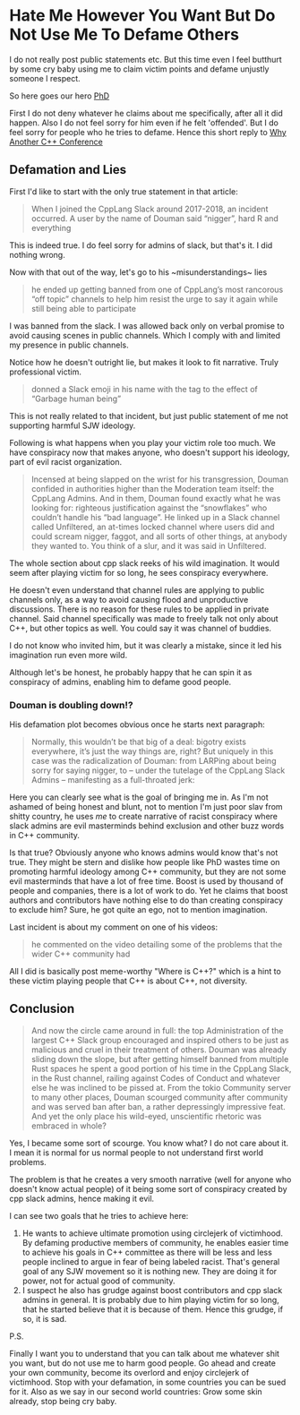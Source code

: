 # Hate Me However You Want But Do Not Use Me To Defame Others

I do not really post public statements etc.
But this time even I feel butthurt by some cry baby using me to claim victim points and defame unjustly someone I respect.

So here goes our hero [PhD](https://twitter.com/__phantomderp)

First I do not deny whatever he claims about me specifically, after all it did happen.
Also I do not feel sorry for him even if he felt 'offended'.
But I do feel sorry for people who he tries to defame.
Hence this short reply to [Why Another C++ Conference](https://thephd.github.io/why-another-c++-c-rust-zig-systems-programming-conference)

## Defamation and Lies

First I'd like to start with the only true statement in that article:

> When I joined the CppLang Slack around 2017-2018, an incident occurred. A user by the name of Douman said “nigger”, hard R and everything

This is indeed true.
I do feel sorry for admins of slack, but that's it.
I did nothing wrong.

Now with that out of the way, let's go to his ~misunderstandings~ lies

> he ended up getting banned from one of CppLang’s most rancorous “off topic” channels to help him resist the urge to say it again while still being able to participate

I was banned from the slack.
I was allowed back only on verbal promise to avoid causing scenes in public channels.
Which I comply with and limited my presence in public channels.

Notice how he doesn't outright lie, but makes it look to fit narrative.
Truly professional victim.

> donned a Slack emoji in his name with the tag to the effect of “Garbage human being”

This is not really related to that incident, but just public statement of me not supporting harmful SJW ideology.


Following is what happens when you play your victim role too much.
We have conspiracy now that makes anyone, who doesn't support his ideology, part of evil racist organization.


> Incensed at being slapped on the wrist for his transgression,
> Douman confided in authorities higher than the Moderation team itself: the CppLang Admins.
> And in them, Douman found exactly what he was looking for:
> righteous justification against the “snowflakes” who couldn’t handle his “bad language”.
> He linked up in a Slack channel called Unfiltered, an at-times locked channel where users did and could scream nigger, faggot,
> and all sorts of other things, at anybody they wanted to. You think of a slur, and it was said in Unfiltered.


The whole section about cpp slack reeks of his wild imagination.
It would seem after playing victim for so long, he sees conspiracy everywhere.

He doesn't even understand that channel rules are applying to public channels only, as a way to avoid causing flood and unproductive discussions.
There is no reason for these rules to be applied in private channel.
Said channel specifically was made to freely talk not only about C++, but other topics as well.
You could say it was channel of buddies.

I do not know who invited him, but it was clearly a mistake, since it led his imagination run even more wild.

Although let's be honest, he probably happy that he can spin it as conspiracy of admins, enabling him to defame good people.

### Douman is doubling down!?

His defamation plot becomes obvious once he starts next paragraph:


> Normally, this wouldn’t be that big of a deal: bigotry exists everywhere, it’s just the way things are, right? But uniquely in this case was the radicalization of Douman: from LARPing about being sorry for saying nigger, to – under the tutelage of the CppLang Slack Admins – manifesting as a full-throated jerk:

Here you can clearly see what is the goal of bringing me in.
As I'm not ashamed of being honest and blunt, not to mention I'm just poor slav from shitty country, he uses _me_ to create
narrative of racist conspiracy where slack admins are evil masterminds behind exclusion and other buzz words in C++ community.

Is that true?
Obviously anyone who knows admins would know that's not true.
They might be stern and dislike how people like PhD wastes time on promoting harmful ideology among C++ community, but they are not
some evil masterminds that have a lot of free time.
Boost is used by thousand of people and companies, there is a lot of work to do.
Yet he claims that boost authors and contributors have nothing else to do than creating conspiracy to exclude him?
Sure, he got quite an ego, not to mention imagination.

Last incident is about my comment on one of his videos:

> he commented on the video detailing some of the problems that the wider C++ community had

All I did is basically post meme-worthy "Where is C++?" which is a hint to these victim playing people that C++ is about C++,
not diversity.

## Conclusion

> And now the circle came around in full: the top Administration of the largest C++ Slack group encouraged and inspired others to be just as malicious and cruel in their treatment of others. Douman was already sliding down the slope, but after getting himself banned from multiple Rust spaces he spent a good portion of his time in the CppLang Slack, in the Rust channel, railing against Codes of Conduct and whatever else he was inclined to be pissed at. From the tokio Community server to many other places, Douman scourged community after community and was served ban after ban, a rather depressingly impressive feat. And yet the only place his wild-eyed, unscientific rhetoric was embraced in whole?

Yes, I became some sort of scourge.
You know what? I do not care about it.
I mean it is normal for us normal people to not understand first world problems.

The problem is that he creates a very smooth narrative (well for anyone who doesn't know actual people) of it being some sort of conspiracy created by cpp slack admins, hence making it evil.

I can see two goals that he tries to achieve here:

1. He wants to achieve ultimate promotion using circlejerk of victimhood. By defaming productive members of community, he enables easier time to achieve his goals in C++ committee as there will be less and less people inclined to argue in fear of being labeled racist.
That's general goal of any SJW movement so it is nothing new. They are doing it for power, not for actual good of community.
2. I suspect he also has grudge against boost contributors and cpp slack admins in general. It is probably due to him playing victim for so long, that he started believe that it is because of them. Hence this grudge, if so, it is sad.

P.S.

Finally I want <span title="Yes, PhD, you">you</span> to understand that you can talk about me whatever shit you want,
but do not use me to harm good people.
Go ahead and create your own community, become its overlord and enjoy circlejerk of victimhood.
Stop with your defamation, in some countries you can be sued for it.
Also as we say in our second world countries: Grow some skin already, stop being cry baby.
